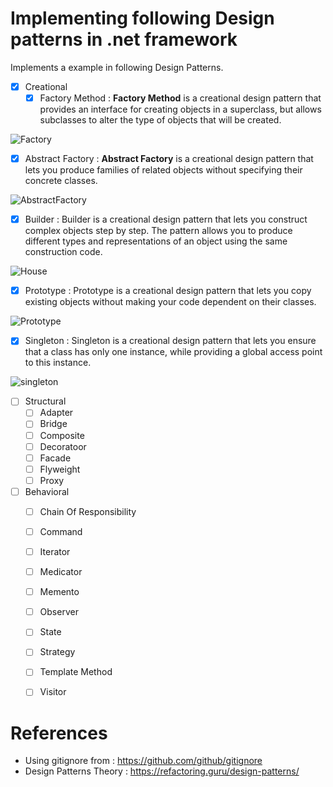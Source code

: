 # Implementing following Design patterns in .net framework 

Implements a example in following Design Patterns. 

- [x] Creational
  - [x] Factory Method : **Factory Method** is a creational design pattern that provides an interface for creating objects in a superclass, but allows subclasses to alter the type of objects that will be created. 

![Factory](https://user-images.githubusercontent.com/15343632/143724954-049d1d09-b46b-463e-b7e4-b148a12a9b50.png)
    
  - [x] Abstract Factory : **Abstract Factory** is a creational design pattern that lets you produce families of related objects without specifying their concrete classes. 
 
 ![AbstractFactory](https://user-images.githubusercontent.com/15343632/143725241-ab2223a2-48ec-4fbc-af19-b234de732507.png)


  - [x] Builder : Builder is a creational design pattern that lets you construct complex objects step by step. The pattern allows you to produce different types and representations of an object using the same construction code.  

![House](https://user-images.githubusercontent.com/15343632/144766385-def4eae2-adee-4229-902a-084c32836377.png)


  - [x] Prototype : Prototype is a creational design pattern that lets you copy existing objects without making your code dependent on their classes.
  
 ![Prototype](https://user-images.githubusercontent.com/15343632/144766450-8d1521fa-bcc4-4398-bada-7c1964dac152.png)

  - [x] Singleton : Singleton is a creational design pattern that lets you ensure that a class has only one instance, while providing a global access point to this instance.

![singleton](https://user-images.githubusercontent.com/15343632/144766472-eb9d0a04-8cd7-4a98-84e2-af8cae38d29a.png)


- [ ] Structural 
  - [ ] Adapter
  - [ ] Bridge
  - [ ] Composite
  - [ ] Decoratoor
  - [ ] Facade
  - [ ] Flyweight
  - [ ] Proxy

- [ ] Behavioral 
  - [ ] Chain Of Responsibility
  - [ ] Command
  - [ ] Iterator
  - [ ] Medicator
  - [ ] Memento
  - [ ] Observer
  - [ ] State
  - [ ] Strategy
  - [ ] Template Method
  - [ ] Visitor


# References 

- Using gitignore from : https://github.com/github/gitignore 
- Design Patterns Theory : https://refactoring.guru/design-patterns/



